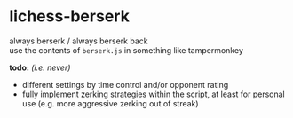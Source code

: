 # lichess-berserk
always berserk / always berserk back  
use the contents of `berserk.js` in something like tampermonkey

**todo:** *(i.e. never)*
- different settings by time control and/or opponent rating  
- fully implement zerking strategies within the script, at least for personal use (e.g. more aggressive zerking out of streak)
